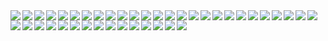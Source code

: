 <img align="left" src="https://raw.githubusercontent.com/id1945/es5-vs-es2015/main/ES6%20Javascript%20Standard-01.jpg">
<img align="left" src="https://raw.githubusercontent.com/id1945/es5-vs-es2015/main/ES6%20Javascript%20Standard-03.jpg">
<img align="left" src="https://raw.githubusercontent.com/id1945/es5-vs-es2015/main/ES6%20Javascript%20Standard-04.jpg">
<img align="left" src="https://raw.githubusercontent.com/id1945/es5-vs-es2015/main/ES6%20Javascript%20Standard-05.jpg">
<img align="left" src="https://raw.githubusercontent.com/id1945/es5-vs-es2015/main/ES6%20Javascript%20Standard-06.jpg">
<img align="left" src="https://raw.githubusercontent.com/id1945/es5-vs-es2015/main/ES6%20Javascript%20Standard-07.jpg">
<img align="left" src="https://raw.githubusercontent.com/id1945/es5-vs-es2015/main/ES6%20Javascript%20Standard-08.jpg">
<img align="left" src="https://raw.githubusercontent.com/id1945/es5-vs-es2015/main/ES6%20Javascript%20Standard-09.jpg">
<img align="left" src="https://raw.githubusercontent.com/id1945/es5-vs-es2015/main/ES6%20Javascript%20Standard-10.jpg">
<img align="left" src="https://raw.githubusercontent.com/id1945/es5-vs-es2015/main/ES6%20Javascript%20Standard-11.jpg">
<img align="left" src="https://raw.githubusercontent.com/id1945/es5-vs-es2015/main/ES6%20Javascript%20Standard-12.jpg">
<img align="left" src="https://raw.githubusercontent.com/id1945/es5-vs-es2015/main/ES6%20Javascript%20Standard-13.jpg">
<img align="left" src="https://raw.githubusercontent.com/id1945/es5-vs-es2015/main/ES6%20Javascript%20Standard-14.jpg">
<img align="left" src="https://raw.githubusercontent.com/id1945/es5-vs-es2015/main/ES6%20Javascript%20Standard-15.jpg">
<img align="left" src="https://raw.githubusercontent.com/id1945/es5-vs-es2015/main/ES6%20Javascript%20Standard-16.jpg">
<img align="left" src="https://raw.githubusercontent.com/id1945/es5-vs-es2015/main/ES6%20Javascript%20Standard-17.jpg">
<img align="left" src="https://raw.githubusercontent.com/id1945/es5-vs-es2015/main/ES6%20Javascript%20Standard-18.jpg">
<img align="left" src="https://raw.githubusercontent.com/id1945/es5-vs-es2015/main/ES6%20Javascript%20Standard-19.jpg">
<img align="left" src="https://raw.githubusercontent.com/id1945/es5-vs-es2015/main/ES6%20Javascript%20Standard-20.jpg">
<img align="left" src="https://raw.githubusercontent.com/id1945/es5-vs-es2015/main/ES6%20Javascript%20Standard-21.jpg">
<img align="left" src="https://raw.githubusercontent.com/id1945/es5-vs-es2015/main/ES6%20Javascript%20Standard-22.jpg">
<img align="left" src="https://raw.githubusercontent.com/id1945/es5-vs-es2015/main/ES6%20Javascript%20Standard-23.jpg">
<img align="left" src="https://raw.githubusercontent.com/id1945/es5-vs-es2015/main/ES6%20Javascript%20Standard-24.jpg">
<img align="left" src="https://raw.githubusercontent.com/id1945/es5-vs-es2015/main/ES6%20Javascript%20Standard-25.jpg">
<img align="left" src="https://raw.githubusercontent.com/id1945/es5-vs-es2015/main/ES6%20Javascript%20Standard-26.jpg">
<img align="left" src="https://raw.githubusercontent.com/id1945/es5-vs-es2015/main/ES6%20Javascript%20Standard-27.jpg">
<img align="left" src="https://raw.githubusercontent.com/id1945/es5-vs-es2015/main/ES6%20Javascript%20Standard-28.jpg">
<img align="left" src="https://raw.githubusercontent.com/id1945/es5-vs-es2015/main/ES6%20Javascript%20Standard-29.jpg">
<img align="left" src="https://raw.githubusercontent.com/id1945/es5-vs-es2015/main/ES6%20Javascript%20Standard-30.jpg">
<img align="left" src="https://raw.githubusercontent.com/id1945/es5-vs-es2015/main/ES6%20Javascript%20Standard-31.jpg">
<img align="left" src="https://raw.githubusercontent.com/id1945/es5-vs-es2015/main/ES6%20Javascript%20Standard-32.jpg">
<img align="left" src="https://raw.githubusercontent.com/id1945/es5-vs-es2015/main/ES6%20Javascript%20Standard-33.jpg">
<img align="left" src="https://raw.githubusercontent.com/id1945/es5-vs-es2015/main/ES6%20Javascript%20Standard-34.jpg">
<img align="left" src="https://raw.githubusercontent.com/id1945/es5-vs-es2015/main/ES6%20Javascript%20Standard-35.jpg">
<img align="left" src="https://raw.githubusercontent.com/id1945/es5-vs-es2015/main/ES6%20Javascript%20Standard-36.jpg">
<img align="left" src="https://raw.githubusercontent.com/id1945/es5-vs-es2015/main/ES6%20Javascript%20Standard-37.jpg">
<img align="left" src="https://raw.githubusercontent.com/id1945/es5-vs-es2015/main/ES6%20Javascript%20Standard-38.jpg">
<img align="left" src="https://raw.githubusercontent.com/id1945/es5-vs-es2015/main/ES6%20Javascript%20Standard-39.jpg">
<img align="left" src="https://raw.githubusercontent.com/id1945/es5-vs-es2015/main/ES6%20Javascript%20Standard-40.jpg">
<img align="left" src="https://raw.githubusercontent.com/id1945/es5-vs-es2015/main/ES6%20Javascript%20Standard-41.jpg">
<img align="left" src="https://raw.githubusercontent.com/id1945/es5-vs-es2015/main/ES6%20Javascript%20Standard-42.jpg">
